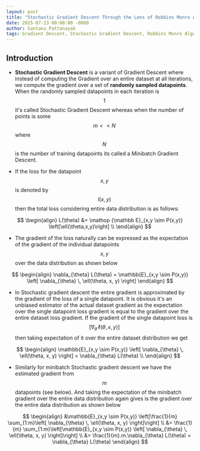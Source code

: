 ```yaml
---
layout: post
title: "Stochastic Gradient Descent Through the Lens of Robbins Monro Algorithm"
date: 2025-07-23 00:00:00 -0000
author: Santanu Pattanayak
tags: Gradient Descent, Stochastic Gradient Descent, Robbins Monro Algorithm 
---
```


## Introduction

* **Stochastic Gradient Descent** is a variant of Gradient Descent where instead of computing the Gradient over an entire dataset at all iterations, we compute the gradient over a set of **randomly sampled datapoints**. When the randomly sampled datapoints in each iteration is $$1$$ it's called Stochastic Gradient Descent whereas when the number of points is some $$m << N$$ where $$N$$ is the number of training datapoints its called a Minibatch Gradient Descent.

* If the loss for the datapoint $$x,y$$ is denoted by $$l(x,y)$$ then the total loss considering entire data distribution is as follows:
  
$$
\begin{align}
L(\theta) &= \mathop {\mathbb E}_{x,y \sim P(x,y)} \left[\ell(\theta,x,y)\right] \\
\end{align}
$$

* The gradient of the loss naturally can be expressed as the expectation of the gradient of the individual datapoints $$x,y$$ over the data distribution as shown below

$$
\begin{align}
\nabla_{\theta} L(\theta) = \mathbb{E}_{x,y \sim P(x,y)} \left[ \nabla_{\theta} \, \ell(\theta, x, y) \right]
\end{align}
$$

* In Stochastic gradient descent the entire gradient is approximated by the gradient of the loss of a single datapoint. It is obvious it's an unbiased estimator of the actual dataset gradient as the expectation over the single datapoint loss gradient is equal to the gradient over the entire dataset loss gradient.
 If the gradient of the single datapoint loss is $$\left[ \nabla_{\theta} \, \ell(\theta, x, y) \right]$$ then taking expectation of it over the entire dataset distribution we get

$$
\begin{align}
\mathbb{E}_{x,y \sim P(x,y)} \left[ \nabla_{\theta} \, \ell(\theta, x, y) \right] = \nabla_{\theta} L(\theta) \\
\end{align}
$$

* Similarly for minibatch Stochastic gradient descent we have the estimated gradient from $$m$$ datapoints (see below). And taking the expectation of the minibatch gradient over the entire data distribution again gives is the gradient over the entire data distribution as shown below

$$
\begin{align}
&\mathbb{E}_{x,y \sim P(x,y)} \left[\frac{1}{m} \sum_{1:m}\left[ \nabla_{\theta} \, \ell(\theta, x, y) \right]\right] \\
&= \frac{1}{m} \sum_{1:m}\left[\mathbb{E}_{x,y \sim P(x,y)} \left[ \nabla_{\theta} \, \ell(\theta, x, y) \right]\right] \\
&= \frac{1}{m}.m.\nabla_{\theta} L(\theta) = \nabla_{\theta} L(\theta) 
\end{align}
$$

 






